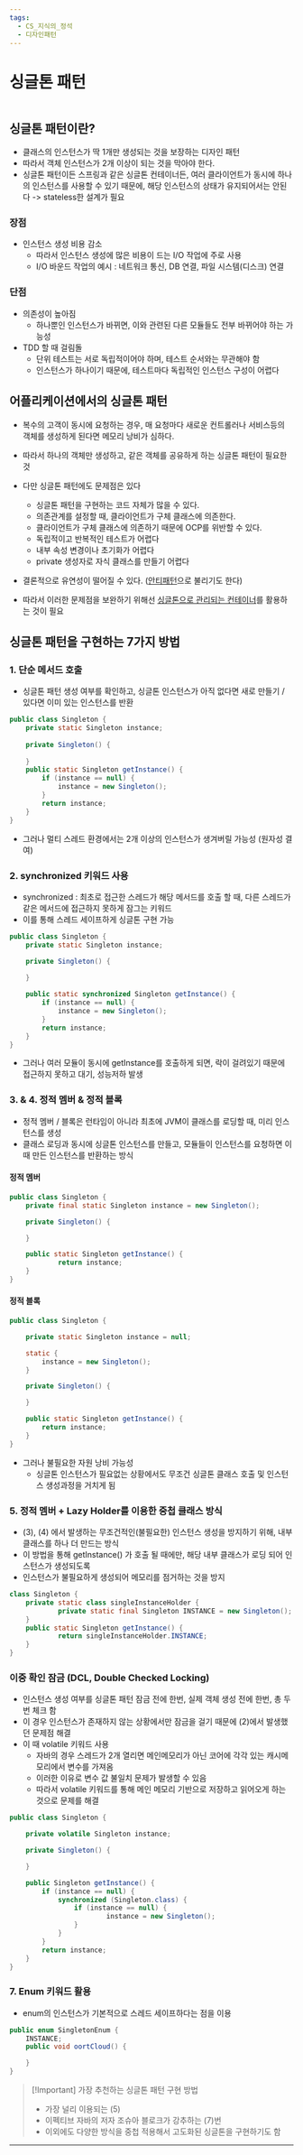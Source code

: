```yaml
---
tags:
  - CS_지식의_정석
  - 디자인패턴
---
```


# 싱글톤 패턴


```table-of-contents
```


## 싱글톤 패턴이란?

- 클래스의 인스턴스가 딱 1개만 생성되는 것을 보장하는 디자인 패턴
- 따라서 객체 인스턴스가 2개 이상이 되는 것을 막아야 한다.
- 싱글톤 패턴이든 스프링과 같은 싱글톤 컨테이너든, 여러 클라이언트가 동시에 하나의 인스턴스를 사용할 수 있기 때문에, 해당 인스턴스의 상태가 유지되어서는 안된다 -> stateless한 설계가 필요

### 장점
- 인스턴스 생성 비용 감소
	- 따라서 인스턴스 생성에 많은 비용이 드는 I/O 작업에 주로 사용
	- I/O 바운드 작업의 예시 : 네트워크 통신, DB 연결, 파일 시스템(디스크) 연결

### 단점
- 의존성이 높아짐
	- 하나뿐인 인스턴스가 바뀌면, 이와 관련된 다른 모듈들도 전부 바뀌어야 하는 가능성
- TDD 할 때 걸림돌
	- 단위 테스트는 서로 독립적이어야 하며, 테스트 순서와는 무관해야 함
	- 인스턴스가 하나이기 때문에, 테스트마다 독립적인 인스턴스 구성이 어렵다
## 어플리케이션에서의 싱글톤 패턴

- 복수의 고객이 동시에 요청하는 경우, 매 요청마다 새로운 컨트롤러나 서비스등의 객체를 생성하게 된다면 메모리 낭비가 심하다.
- 따라서 하나의 객체만 생성하고, 같은 객체를 공유하게 하는 싱글톤 패턴이 필요한 것
- 다만 싱글톤 패턴에도 문제점은 있다
	- 싱글톤 패턴을 구현하는 코드 자체가 많을 수 있다.
	- 의존관계를 설정할 때, 클라이언트가 구체 클래스에 의존한다.
	- 클라이언트가 구체 클래스에 의존하기 때문에 OCP를 위반할 수 있다.
	- 독립적이고 반복적인 테스트가 어렵다
	- 내부 속성 변경이나 초기화가 어렵다
	- private 생성자로 자식 클래스를 만들기 어렵다
- 결론적으로 유연성이 떨어질 수 있다. ([안티패턴](../../미완성%20문서/안티패턴.md)으로 불리기도 한다)

- 따라서 이러한 문제점을 보완하기 위해선 [싱글톤으로 관리되는 컨테이너](../../Spring/스프링%20컨테이너.md)를 활용하는 것이 필요


## 싱글톤 패턴을 구현하는 7가지 방법

### 1. 단순 메서드 호출
- 싱글톤 패턴 생성 여부를 확인하고, 싱글톤 인스턴스가 아직 없다면 새로 만들기 / 있다면 이미 있는 인스턴스를 반환
```java
public class Singleton { 
	private static Singleton instance; 
	
	private Singleton() {
	
	} 
	public static Singleton getInstance() { 
		if (instance == null) { 
			instance = new Singleton(); 
		} 
		return instance; 
	} 
}
```
- 그러나 멀티 스레드 환경에서는 2개 이상의 인스턴스가 생겨버릴 가능성 (원자성 결여)


### 2. synchronized 키워드 사용
- synchronized : 최초로 접근한 스레드가 해당 메서드를 호출 할 때, 다른 스레드가 같은 메서드에 접근하지 못하게 잠그는 키워드
- 이를 통해 스레드 세이프하게 싱글톤 구현 가능
```java
public class Singleton {
	private static Singleton instance;

	private Singleton() {
	
	}

	public static synchronized Singleton getInstance() {
		if (instance == null) {
			instance = new Singleton();
		}
		return instance;
	}
}
```
- 그러나 여러 모듈이 동시에 getInstance를 호출하게 되면, 락이 걸려있기 때문에 접근하지 못하고 대기, 성능저하 발생


### 3. & 4. 정적 멤버 & 정적 블록
- 정적 멤버 / 블록은 런타임이 아니라 최초에 JVM이 클래스를 로딩할 때, 미리 인스턴스를 생성
- 클래스 로딩과 동시에 싱글톤 인스턴스를 만들고, 모듈들이 인스턴스를 요청하면 이때 만든 인스턴스를 반환하는 방식
#### 정적 멤버
```java
public class Singleton {
	private final static Singleton instance = new Singleton();

	private Singleton() {

	}

	public static Singleton getInstance() {
			return instance;
	}
}
```

#### 정적 블록
```java
public class Singleton {

	private static Singleton instance = null;

	static {
		instance = new Singleton();
	}

	private Singleton() {

	}

	public static Singleton getInstance() {
		return instance;
	}
}
```

- 그러나 불필요한 자원 낭비 가능성
    - 싱글톤 인스턴스가 필요없는 상황에서도 무조건 싱글톤 클래스 호출 및 인스턴스 생성과정을 거치게 됨


### 5. 정적 멤버 + Lazy Holder를 이용한 중첩 클래스 방식
- (3), (4) 에서 발생하는 무조건적인(불필요한) 인스턴스 생성을 방지하기 위해, 내부 클래스를 하나 더 만드는 방식
- 이 방법을 통해 getInstance() 가 호출 될 때에만, 해당 내부 클래스가 로딩 되어 인스턴스가 생성되도록
- 인스턴스가 불필요하게 생성되어 메모리를 점거하는 것을 방지
```java
class Singleton {
	private static class singleInstanceHolder {
			private static final Singleton INSTANCE = new Singleton();
	}
	public static Singleton getInstance() {
			return singleInstanceHolder.INSTANCE;
	}
}
```

### 이중 확인 잠금 (DCL, Double Checked Locking)
- 인스턴스 생성 여부를 싱글톤 패턴 잠금 전에 한번, 실제 객체 생성 전에 한번, 총 두번 체크 함
- 이 경우 인스턴스가 존재하지 않는 상황에서만 잠금을 걸기 때문에 (2)에서 발생했던 문제점 해결
- 이 때 volatile 키워드 사용
    - 자바의 경우 스레드가 2개 열리면 메인메모리가 아닌 코어에 각각 있는 캐시메모리에서 변수를 가져옴
    - 이러한 이유로 변수 값 불일치 문제가 발생할 수 있음
    - 따라서 volatile 키워드를 통해 메인 메모리 기반으로 저장하고 읽어오게 하는 것으로 문제를 해결
```java
public class Singleton {

	private volatile Singleton instance;

	private Singleton() {

	}

	public Singleton getInstance() {
		if (instance == null) {
			synchronized (Singleton.class) {
				if (instance == null) {
						instance = new Singleton();
				}
			}
		}
		return instance;
	}
}
```


### 7. Enum 키워드 활용
- enum의 인스턴스가 기본적으로 스레드 세이프하다는 점을 이용
```java
public enum SingletonEnum {
	INSTANCE;
	public void oortCloud() {

	}
}
```


> [!Important] 가장 추천하는 싱글톤 패턴 구현 방법
> - 가장 널리 이용되는 (5)
> - 이펙티브 자바의 저자 조슈아 블로크가 강추하는 (7)번
> - 이외에도 다양한 방식을 중첩 적용해서 고도화된 싱글톤을 구현하기도 함
    
    

---
